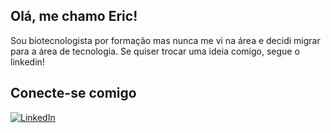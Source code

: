 ## Olá, me chamo Eric!
Sou biotecnologista por formação mas nunca me vi na área e decidi migrar para a área de tecnologia. Se quiser trocar uma ideia comigo, segue o linkedin!

## Conecte-se comigo
[![LinkedIn](https://img.shields.io/badge/LinkedIn-000?style=for-the-badge&logo=linkedin&logoColor=0E76A8)](https://www.linkedin.com/in/ericoimbraperfil/)

